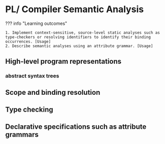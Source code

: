 # PL/ Compiler Semantic Analysis

??? info "Learning outcomes"

    1. Implement context-sensitive, source-level static analyses such as type-checkers or resolving identifiers to identify their binding occurrences. [Usage]
    2. Describe semantic analyses using an attribute grammar. [Usage]

## High-level program representations

### abstract syntax trees

## Scope and binding resolution

## Type checking

## Declarative specifications such as attribute grammars
